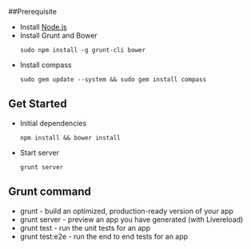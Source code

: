 ##Prerequisite
- Install [Node.js](http://nodejs.org/)
- Install Grunt and Bower
    ```
    sudo npm install -g grunt-cli bower
    ```
- Install compass
    ```
    sudo gem update --system && sudo gem install compass
    ```

## Get Started
- Initial dependencies
    ```
    npm install && bower install
    ```
- Start server
    ```
    grunt server
    ```

## Grunt command
- grunt - build an optimized, production-ready version of your app
- grunt server - preview an app you have generated (with Livereload)
- grunt test  - run the unit tests for an app
- grunt test:e2e  - run the end to end tests for an app

